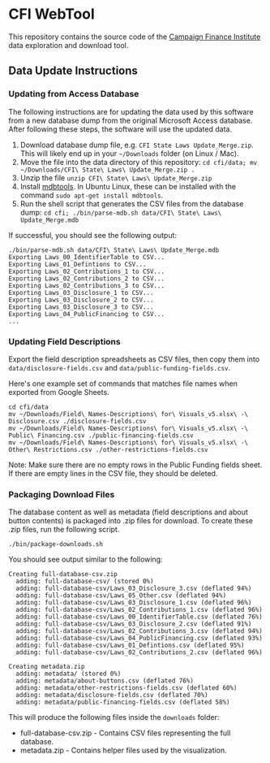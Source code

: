 # CFI WebTool

This repository contains the source code of the [Campaign Finance Institute](http://www.cfinst.org/) data exploration and download tool.

## Data Update Instructions

### Updating from Access Database

The following instructions are for updating the data used by this software from a new database dump from the original Microsoft Access database. After following these steps, the software will use the updated data.

1. Download database dump file, e.g. `CFI State Laws Update_Merge.zip`. This will likely end up in your `~/Downloads` folder (on Linux / Mac).
2. Move the file into the data directory of this repository: `cd cfi/data; mv ~/Downloads/CFI\ State\ Laws\ Update_Merge.zip .`
3. Unzip the file `unzip CFI\ State\ Laws\ Update_Merge.zip`
4. Install [mdbtools](https://github.com/brianb/mdbtools). In Ubuntu Linux, these can be installed with the command `sudo apt-get install mdbtools`.
4. Run the shell script that generates the CSV files from the database dump: `cd cfi; ./bin/parse-mdb.sh data/CFI\ State\ Laws\ Update_Merge.mdb`

If successful, you should see the following output:

```
./bin/parse-mdb.sh data/CFI\ State\ Laws\ Update_Merge.mdb
Exporting Laws_00_IdentifierTable to CSV...
Exporting Laws_01_Defintions to CSV...
Exporting Laws_02_Contributions_1 to CSV...
Exporting Laws_02_Contributions_2 to CSV...
Exporting Laws_02_Contributions_3 to CSV...
Exporting Laws_03_Disclosure_1 to CSV...
Exporting Laws_03_Disclosure_2 to CSV...
Exporting Laws_03_Disclosure_3 to CSV...
Exporting Laws_04_PublicFinancing to CSV...
...
```

### Updating Field Descriptions

Export the field description spreadsheets as CSV files, then copy them into `data/disclosure-fields.csv` and `data/public-funding-fields.csv`.

Here's one example set of commands that matches file names when exported from Google Sheets.

```
cd cfi/data
mv ~/Downloads/Field\ Names-Descriptions\ for\ Visuals_v5.xlsx\ -\ Disclosure.csv ./disclosure-fields.csv 
mv ~/Downloads/Field\ Names-Descriptions\ for\ Visuals_v5.xlsx\ -\ Public\ Financing.csv ./public-financing-fields.csv 
mv ~/Downloads/Field\ Names-Descriptions\ for\ Visuals_v5.xlsx\ -\ Other\ Restrictions.csv ./other-restrictions-fields.csv 
```

Note: Make sure there are no empty rows in the Public Funding fields sheet. If there are empty lines in the CSV file, they should be deleted.

### Packaging Download Files

The database content as well as metadata (field descriptions and about button contents) is packaged into .zip files for download. To create these .zip files, run the following script.

```
./bin/package-downloads.sh
```

You should see output similar to the following:

```
Creating full-database-csv.zip
  adding: full-database-csv/ (stored 0%)
  adding: full-database-csv/Laws_03_Disclosure_3.csv (deflated 94%)
  adding: full-database-csv/Laws_05_Other.csv (deflated 94%)
  adding: full-database-csv/Laws_03_Disclosure_1.csv (deflated 96%)
  adding: full-database-csv/Laws_02_Contributions_1.csv (deflated 96%)
  adding: full-database-csv/Laws_00_IdentifierTable.csv (deflated 76%)
  adding: full-database-csv/Laws_03_Disclosure_2.csv (deflated 91%)
  adding: full-database-csv/Laws_02_Contributions_3.csv (deflated 94%)
  adding: full-database-csv/Laws_04_PublicFinancing.csv (deflated 93%)
  adding: full-database-csv/Laws_01_Defintions.csv (deflated 95%)
  adding: full-database-csv/Laws_02_Contributions_2.csv (deflated 96%)

Creating metadata.zip
  adding: metadata/ (stored 0%)
  adding: metadata/about-buttons.csv (deflated 76%)
  adding: metadata/other-restrictions-fields.csv (deflated 60%)
  adding: metadata/disclosure-fields.csv (deflated 70%)
  adding: metadata/public-financing-fields.csv (deflated 58%)
```

This will produce the following files inside the `downloads` folder:

 * full-database-csv.zip - Contains CSV files representing the full database.
 * metadata.zip - Contains helper files used by the visualization.
